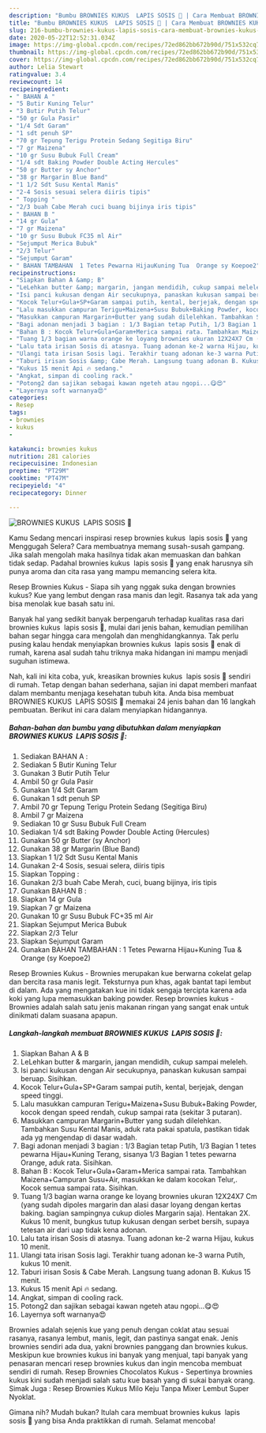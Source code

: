 ```yaml
---
description: "Bumbu BROWNIES KUKUS  LAPIS SOSIS 🥖 | Cara Membuat BROWNIES KUKUS  LAPIS SOSIS 🥖 Yang Mudah Dan Praktis"
title: "Bumbu BROWNIES KUKUS  LAPIS SOSIS 🥖 | Cara Membuat BROWNIES KUKUS  LAPIS SOSIS 🥖 Yang Mudah Dan Praktis"
slug: 216-bumbu-brownies-kukus-lapis-sosis-cara-membuat-brownies-kukus-lapis-sosis-yang-mudah-dan-praktis
date: 2020-05-22T12:52:31.034Z
image: https://img-global.cpcdn.com/recipes/72ed862bb672b90d/751x532cq70/brownies-kukus-lapis-sosis-🥖-foto-resep-utama.jpg
thumbnail: https://img-global.cpcdn.com/recipes/72ed862bb672b90d/751x532cq70/brownies-kukus-lapis-sosis-🥖-foto-resep-utama.jpg
cover: https://img-global.cpcdn.com/recipes/72ed862bb672b90d/751x532cq70/brownies-kukus-lapis-sosis-🥖-foto-resep-utama.jpg
author: Lelia Stewart
ratingvalue: 3.4
reviewcount: 14
recipeingredient:
- " BAHAN A "
- "5 Butir Kuning Telur"
- "3 Butir Putih Telur"
- "50 gr Gula Pasir"
- "1/4 Sdt Garam"
- "1 sdt penuh SP"
- "70 gr Tepung Terigu Protein Sedang Segitiga Biru"
- "7 gr Maizena"
- "10 gr Susu Bubuk Full Cream"
- "1/4 sdt Baking Powder Double Acting Hercules"
- "50 gr Butter sy Anchor"
- "38 gr Margarin Blue Band"
- "1 1/2 Sdt Susu Kental Manis"
- "2-4 Sosis sesuai selera diiris tipis"
- " Topping "
- "2/3 buah Cabe Merah cuci buang bijinya iris tipis"
- " BAHAN B "
- "14 gr Gula"
- "7 gr Maizena"
- "10 gr Susu Bubuk FC35 ml Air"
- "Sejumput Merica Bubuk"
- "2/3 Telur"
- "Sejumput Garam"
- " BAHAN TAMBAHAN  1 Tetes Pewarna HijauKuning Tua  Orange sy Koepoe2"
recipeinstructions:
- "Siapkan Bahan A &amp; B"
- "LeLehkan butter &amp; margarin, jangan mendidih, cukup sampai meleleh."
- "Isi panci kukusan dengan Air secukupnya, panaskan kukusan sampai beruap. Sisihkan."
- "Kocok Telur+Gula+SP+Garam sampai putih, kental, berjejak, dengan speed tinggi."
- "Lalu masukkan campuran Terigu+Maizena+Susu Bubuk+Baking Powder, kocok dengan speed rendah, cukup sampai rata (sekitar 3 putaran)."
- "Masukkan campuran Margarin+Butter yang sudah dilelehkan. Tambahkan Susu Kental Manis, aduk rata pakai spatula, pastikan tidak ada yg mengendap di dasar wadah."
- "Bagi adonan menjadi 3 bagian : 1/3 Bagian tetap Putih, 1/3 Bagian 1 tetes pewarna Hijau+Kuning Terang, sisanya 1/3 Bagian 1 tetes pewarna Orange, aduk rata. Sisihkan."
- "Bahan B : Kocok Telur+Gula+Garam+Merica sampai rata. Tambahkan Maizena+Campuran Susu+Air, masukkan ke dalam kocokan Telur,. Kocok semua sampai rata. Sisihkan."
- "Tuang 1/3 bagian warna orange ke loyang brownies ukuran 12X24X7 Cm (yang sudah dipoles margarin dan alasi dasar loyang dengan kertas baking. bagian sampingnya cukup dioles Margarin saja). Hentakan 2X. Kukus 10 menit, bungkus tutup kukusan dengan serbet bersih, supaya tetesan air dari uap tidak kena adonan."
- "Lalu tata irisan Sosis di atasnya. Tuang adonan ke-2 warna Hijau, kukus 10 menit."
- "Ulangi tata irisan Sosis lagi. Terakhir tuang adonan ke-3 warna Putih, kukus 10 menit."
- "Taburi irisan Sosis &amp; Cabe Merah. Langsung tuang adonan B. Kukus 15 menit."
- "Kukus 15 menit Api 🔥 sedang."
- "Angkat, simpan di cooling rack."
- "Potong2 dan sajikan sebagai kawan ngeteh atau ngopi...😋😍"
- "Layernya soft warnanya😍"
categories:
- Resep
tags:
- brownies
- kukus
- 

katakunci: brownies kukus  
nutrition: 281 calories
recipecuisine: Indonesian
preptime: "PT29M"
cooktime: "PT47M"
recipeyield: "4"
recipecategory: Dinner

---
```



![BROWNIES KUKUS  LAPIS SOSIS 🥖](https://img-global.cpcdn.com/recipes/72ed862bb672b90d/751x532cq70/brownies-kukus-lapis-sosis-🥖-foto-resep-utama.jpg)

Kamu Sedang mencari inspirasi resep brownies kukus  lapis sosis 🥖 yang Menggugah Selera? Cara membuatnya memang susah-susah gampang. Jika salah mengolah maka hasilnya tidak akan memuaskan dan bahkan tidak sedap. Padahal brownies kukus  lapis sosis 🥖 yang enak harusnya sih punya aroma dan cita rasa yang mampu memancing selera kita.

Resep Brownies Kukus - Siapa sih yang nggak suka dengan brownies kukus? Kue yang lembut dengan rasa manis dan legit. Rasanya tak ada yang bisa menolak kue basah satu ini.

Banyak hal yang sedikit banyak berpengaruh terhadap kualitas rasa dari brownies kukus  lapis sosis 🥖, mulai dari jenis bahan, kemudian pemilihan bahan segar hingga cara mengolah dan menghidangkannya. Tak perlu pusing kalau hendak menyiapkan brownies kukus  lapis sosis 🥖 enak di rumah, karena asal sudah tahu triknya maka hidangan ini mampu menjadi suguhan istimewa.


Nah, kali ini kita coba, yuk, kreasikan brownies kukus  lapis sosis 🥖 sendiri di rumah. Tetap dengan bahan sederhana, sajian ini dapat memberi manfaat dalam membantu menjaga kesehatan tubuh kita. Anda bisa membuat BROWNIES KUKUS  LAPIS SOSIS 🥖 memakai 24 jenis bahan dan 16 langkah pembuatan. Berikut ini cara dalam menyiapkan hidangannya.

<!--inarticleads1-->

##### Bahan-bahan dan bumbu yang dibutuhkan dalam menyiapkan BROWNIES KUKUS  LAPIS SOSIS 🥖:

1. Sediakan  BAHAN A :
1. Sediakan 5 Butir Kuning Telur
1. Gunakan 3 Butir Putih Telur
1. Ambil 50 gr Gula Pasir
1. Gunakan 1/4 Sdt Garam
1. Gunakan 1 sdt penuh SP
1. Ambil 70 gr Tepung Terigu Protein Sedang (Segitiga Biru)
1. Ambil 7 gr Maizena
1. Sediakan 10 gr Susu Bubuk Full Cream
1. Sediakan 1/4 sdt Baking Powder Double Acting (Hercules)
1. Gunakan 50 gr Butter (sy Anchor)
1. Gunakan 38 gr Margarin (Blue Band)
1. Siapkan 1 1/2 Sdt Susu Kental Manis
1. Gunakan 2-4 Sosis, sesuai selera, diiris tipis
1. Siapkan  Topping :
1. Gunakan 2/3 buah Cabe Merah, cuci, buang bijinya, iris tipis
1. Gunakan  BAHAN B :
1. Siapkan 14 gr Gula
1. Siapkan 7 gr Maizena
1. Gunakan 10 gr Susu Bubuk FC+35 ml Air
1. Siapkan Sejumput Merica Bubuk
1. Siapkan 2/3 Telur
1. Siapkan Sejumput Garam
1. Gunakan  BAHAN TAMBAHAN : 1 Tetes Pewarna Hijau+Kuning Tua &amp; Orange (sy Koepoe2)


Resep Brownies Kukus - Brownies merupakan kue berwarna cokelat gelap dan bercita rasa manis legit. Teksturnya pun khas, agak bantat tapi lembut di dalam. Ada yang mengatakan kue ini tidak sengaja tercipta karena ada koki yang lupa memasukkan baking powder. Resep brownies kukus - Brownies adalah salah satu jenis makanan ringan yang sangat enak untuk dinikmati dalam suasana apapun. 

<!--inarticleads2-->

##### Langkah-langkah membuat BROWNIES KUKUS  LAPIS SOSIS 🥖:

1. Siapkan Bahan A &amp; B
1. LeLehkan butter &amp; margarin, jangan mendidih, cukup sampai meleleh.
1. Isi panci kukusan dengan Air secukupnya, panaskan kukusan sampai beruap. Sisihkan.
1. Kocok Telur+Gula+SP+Garam sampai putih, kental, berjejak, dengan speed tinggi.
1. Lalu masukkan campuran Terigu+Maizena+Susu Bubuk+Baking Powder, kocok dengan speed rendah, cukup sampai rata (sekitar 3 putaran).
1. Masukkan campuran Margarin+Butter yang sudah dilelehkan. Tambahkan Susu Kental Manis, aduk rata pakai spatula, pastikan tidak ada yg mengendap di dasar wadah.
1. Bagi adonan menjadi 3 bagian : 1/3 Bagian tetap Putih, 1/3 Bagian 1 tetes pewarna Hijau+Kuning Terang, sisanya 1/3 Bagian 1 tetes pewarna Orange, aduk rata. Sisihkan.
1. Bahan B : Kocok Telur+Gula+Garam+Merica sampai rata. Tambahkan Maizena+Campuran Susu+Air, masukkan ke dalam kocokan Telur,. Kocok semua sampai rata. Sisihkan.
1. Tuang 1/3 bagian warna orange ke loyang brownies ukuran 12X24X7 Cm (yang sudah dipoles margarin dan alasi dasar loyang dengan kertas baking. bagian sampingnya cukup dioles Margarin saja). Hentakan 2X. Kukus 10 menit, bungkus tutup kukusan dengan serbet bersih, supaya tetesan air dari uap tidak kena adonan.
1. Lalu tata irisan Sosis di atasnya. Tuang adonan ke-2 warna Hijau, kukus 10 menit.
1. Ulangi tata irisan Sosis lagi. Terakhir tuang adonan ke-3 warna Putih, kukus 10 menit.
1. Taburi irisan Sosis &amp; Cabe Merah. Langsung tuang adonan B. Kukus 15 menit.
1. Kukus 15 menit Api 🔥 sedang.
1. Angkat, simpan di cooling rack.
1. Potong2 dan sajikan sebagai kawan ngeteh atau ngopi...😋😍
1. Layernya soft warnanya😍


Brownies adalah sejenis kue yang penuh dengan coklat atau sesuai rasanya, rasanya lembut, manis, legit, dan pastinya sangat enak. Jenis brownies sendiri ada dua, yakni brownies panggang dan brownies kukus. Meskipun kue brownies kukus ini banyak yang menjual, tapi banyak yang penasaran mencari resep brownies kukus dan ingin mencoba membuat sendiri di rumah. Resep Brownies Chocolatos Kukus - Sepertinya brownies kukus kini sudah menjadi salah satu kue basah yang di sukai banyak orang. Simak Juga : Resep Brownies Kukus Milo Keju Tanpa Mixer Lembut Super Nyoklat. 

Gimana nih? Mudah bukan? Itulah cara membuat brownies kukus  lapis sosis 🥖 yang bisa Anda praktikkan di rumah. Selamat mencoba!
